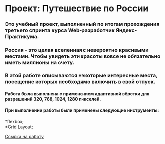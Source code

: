 # Проект: Путешествие по России
### Это учебный проект, выполненный по итогам прохождения третьего спринта курса Web-разработчик Яндекс-Практикума.
### Россия - это целая вселенная с невероятно красивыми местами. Чтобы увидеть эти красоты вовсе не обязательно иметь миллионы на счету.
### В этой работе описываются некоторые интересные места, посещение которых необходимо включить в свой отпуск.
#### Работа была выполнена с применением адаптивной вёрстки для разрешений 320, 768, 1024, 1280 пикселей.
#### При выполнении работы были применены следующие инструменты:  
*flexbox;  
*Grid Layout;  

[Ссылка на работу]()
